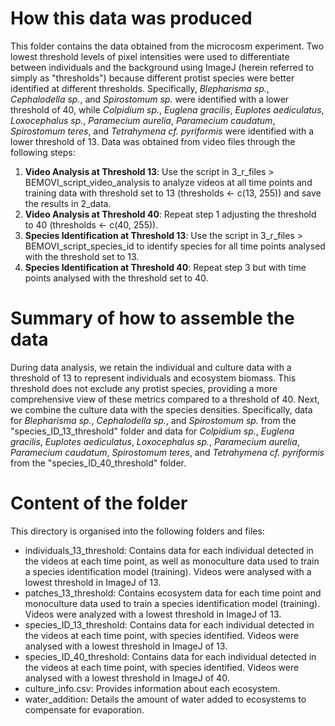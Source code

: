 # How this data was produced

This folder contains the data obtained from the microcosm experiment. Two lowest threshold levels of pixel intensities were used to differentiate between individuals and the background using ImageJ (herein referred to simply as "thresholds") because different protist species were better identified at different thresholds. Specifically, _Blepharisma sp._, _Cephalodella sp._, and _Spirostomum sp._ were identified with a lower threshold of 40, while _Colpidium sp._, _Euglena gracilis_, _Euplotes aediculatus_, _Loxocephalus sp._, _Paramecium aurelia_, _Paramecium caudatum_, _Spirostomum teres_, and _Tetrahymena cf. pyriformis_ were identified with a lower threshold of 13. Data was obtained from video files through the following steps:

1. __Video Analysis at Threshold 13__: Use the script in 3_r_files > BEMOVI_script_video_analysis to analyze videos at all time points and training data with threshold set to 13 (thresholds <- c(13, 255)) and save the results in 2_data.
2. __Video Analysis at Threshold 40__: Repeat step 1 adjusting the threshold to 40 (thresholds <- c(40, 255)).
3. __Species Identification at Threshold 13__: Use the script in 3_r_files > BEMOVI_script_species_id to identify species for all time points analysed with the threshold set to 13. 
4. __Species Identification at Threshold 40__: Repeat step 3 but with time points analysed with the threshold set to 40.

# Summary of how to assemble the data

During data analysis, we retain the individual and culture data with a threshold of 13 to represent individuals and ecosystem biomass. This threshold does not exclude any protist species, providing a more comprehensive view of these metrics compared to a threshold of 40. Next, we combine the culture data with the species densities. Specifically, data for _Blepharisma sp._, _Cephalodella sp._, and _Spirostomum sp._ from the "species_ID_13_threshold" folder and data for _Colpidium sp._, _Euglena gracilis_, _Euplotes aediculatus_, _Loxocephalus sp._, _Paramecium aurelia_, _Paramecium caudatum_, _Spirostomum teres_, and _Tetrahymena cf. pyriformis_ from the "species_ID_40_threshold" folder.

# Content of the folder

This directory is organised into the following folders and files:

- individuals_13_threshold: Contains data for each individual detected in the videos at each time point, as well as monoculture data used to train a species identification model (training). Videos were analysed with a lowest threshold in ImageJ of 13.
- patches_13_threshold: Contains ecosystem data for each time point and monoculture data used to train a species identification model (training). Videos were analyzed with a lowest threshold in ImageJ of 13.
- species_ID_13_threshold: Contains data for each individual detected in the videos at each time point, with species identified. Videos were analysed with a lowest threshold in ImageJ of 13.
- species_ID_40_threshold: Contains data for each individual detected in the videos at each time point, with species identified. Videos were analysed with a lowest threshold in ImageJ of 40.
- culture_info.csv: Provides information about each ecosystem.
- water_addition: Details the amount of water added to ecosystems to compensate for evaporation.